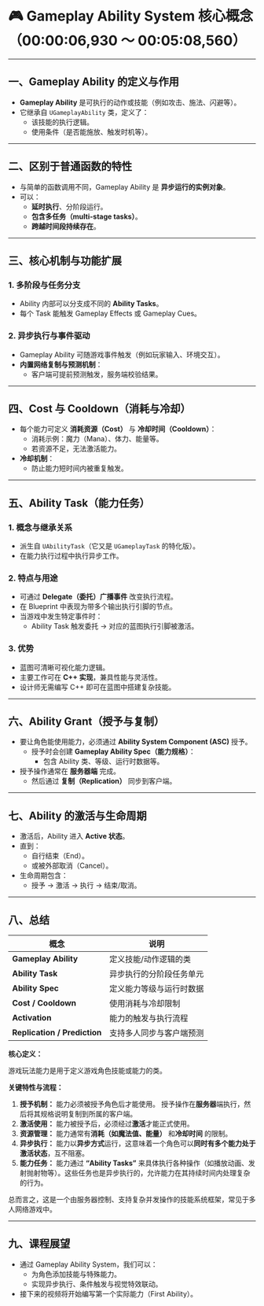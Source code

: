 # 🎮 Gameplay Ability System 核心概念（00:00:06,930 ～ 00:05:08,560）

------

## 一、Gameplay Ability 的定义与作用

- **Gameplay Ability** 是可执行的动作或技能（例如攻击、施法、闪避等）。
- 它继承自 `UGameplayAbility` 类，定义了：
  - 该技能的执行逻辑。
  - 使用条件（是否能施放、触发时机等）。

------

## 二、区别于普通函数的特性

- 与简单的函数调用不同，Gameplay Ability 是 **异步运行的实例对象**。
- 可以：
  - **延时执行**、分阶段运行。
  - **包含多任务（multi-stage tasks）**。
  - **跨越时间段持续存在**。

------

## 三、核心机制与功能扩展

### 1. 多阶段与任务分支

- Ability 内部可以分支成不同的 **Ability Tasks**。
- 每个 Task 能触发 Gameplay Effects 或 Gameplay Cues。

### 2. 异步执行与事件驱动

- Gameplay Ability 可随游戏事件触发（例如玩家输入、环境交互）。
- **内置网络复制与预测机制**：
  - 客户端可提前预测触发，服务端校验结果。

------

## 四、Cost 与 Cooldown（消耗与冷却）

- 每个能力可定义 **消耗资源（Cost）** 与 **冷却时间（Cooldown）**：
  - 消耗示例：魔力（Mana）、体力、能量等。
  - 若资源不足，无法激活能力。
- **冷却机制**：
  - 防止能力短时间内被重复触发。

------

## 五、Ability Task（能力任务）

### 1. 概念与继承关系

- 派生自 `UAbilityTask`（它又是 `UGameplayTask` 的特化版）。
- 在能力执行过程中执行异步工作。

### 2. 特点与用途

- 可通过 **Delegate（委托）广播事件** 改变执行流程。
- 在 Blueprint 中表现为带多个输出执行引脚的节点。
- 当游戏中发生特定事件时：
  - Ability Task 触发委托 → 对应的蓝图执行引脚被激活。

### 3. 优势

- 蓝图可清晰可视化能力逻辑。
- 主要工作可在 **C++ 实现**，兼具性能与灵活性。
- 设计师无需编写 C++ 即可在蓝图中搭建复杂技能。

------

## 六、Ability Grant（授予与复制）

- 要让角色能使用能力，必须通过 **Ability System Component (ASC)** 授予。
  - 授予时会创建 **Gameplay Ability Spec（能力规格）**：
    - 包含 Ability 类、等级、运行时数据等。
- 授予操作通常在 **服务器端** 完成。
  - 然后通过 **复制（Replication）** 同步到客户端。

------

## 七、Ability 的激活与生命周期

- 激活后，Ability 进入 **Active 状态**。
- 直到：
  - 自行结束（End）。
  - 或被外部取消（Cancel）。
- 生命周期包含：
  - 授予 → 激活 → 执行 → 结束/取消。

------

## 八、总结

| 概念                         | 说明                     |
| ---------------------------- | ------------------------ |
| **Gameplay Ability**         | 定义技能/动作逻辑的类    |
| **Ability Task**             | 异步执行的分阶段任务单元 |
| **Ability Spec**             | 定义能力等级与运行时数据 |
| **Cost / Cooldown**          | 使用消耗与冷却限制       |
| **Activation**               | 能力的触发与执行流程     |
| **Replication / Prediction** | 支持多人同步与客户端预测 |

**核心定义：**

游戏玩法能力是用于定义游戏角色技能或能力的类。

**关键特性与流程：**

1. **授予机制：** 能力必须被授予角色后才能使用。 授予操作在**服务器**端执行，然后将其规格说明复制到所属的客户端。
2. **激活使用：** 能力被授予后，必须经过**激活**才能正式使用。
3. **资源管理：** 能力通常有**消耗（如魔法值、能量）** 和**冷却时间** 的限制。
4. **异步执行：** 能力以**异步方式**运行，这意味着一个角色可以**同时有多个能力处于激活状态**，互不阻塞。
5. **能力任务：** 能力通过 **“Ability Tasks”** 来具体执行各种操作（如播放动画、发射抛射物等）。这些任务也是异步执行的，允许能力在其持续时间内处理复杂的行为。

总而言之，这是一个由服务器控制、支持复杂并发操作的技能系统框架，常见于多人网络游戏中。

------

## 九、课程展望

- 通过 Gameplay Ability System，我们可以：
  - 为角色添加技能与特殊能力。
  - 实现异步执行、条件触发与视觉特效联动。
- 接下来的视频将开始编写第一个实际能力（First Ability）。

